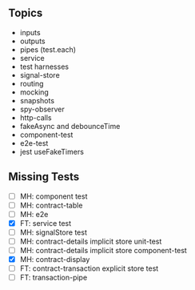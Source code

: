## Topics

- inputs
- outputs
- pipes (test.each)
- service
- test harnesses
- signal-store
- routing
- mocking
- snapshots
- spy-observer
- http-calls
- fakeAsync and debounceTime
- component-test
- e2e-test
- jest useFakeTimers

## Missing Tests

- [ ] MH: component test
- [ ] MH: contract-table
- [ ] MH: e2e
- [x] FT: service test
- [ ] MH: signalStore test
- [ ] MH: contract-details implicit store unit-test
- [ ] MH: contract-details implicit store component-test
- [x] MH: contract-display
- [ ] FT: contract-transaction explicit store test
- [ ] FT: transaction-pipe
